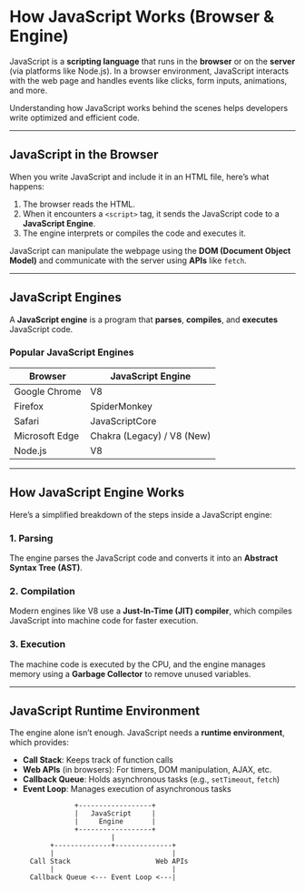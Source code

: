 # How JavaScript Works (Browser & Engine)

JavaScript is a **scripting language** that runs in the **browser** or on the **server** (via platforms like Node.js). In a browser environment, JavaScript interacts with the web page and handles events like clicks, form inputs, animations, and more.

Understanding how JavaScript works behind the scenes helps developers write optimized and efficient code.

---

## JavaScript in the Browser

When you write JavaScript and include it in an HTML file, here’s what happens:

1. The browser reads the HTML.
2. When it encounters a `<script>` tag, it sends the JavaScript code to a **JavaScript Engine**.
3. The engine interprets or compiles the code and executes it.

JavaScript can manipulate the webpage using the **DOM (Document Object Model)** and communicate with the server using **APIs** like `fetch`.

---

## JavaScript Engines

A **JavaScript engine** is a program that **parses**, **compiles**, and **executes** JavaScript code.

### Popular JavaScript Engines

| Browser        | JavaScript Engine |
|----------------|-------------------|
| Google Chrome  | V8                |
| Firefox        | SpiderMonkey      |
| Safari         | JavaScriptCore    |
| Microsoft Edge | Chakra (Legacy) / V8 (New) |
| Node.js        | V8                |

---

## How JavaScript Engine Works

Here’s a simplified breakdown of the steps inside a JavaScript engine:

### 1. **Parsing**

The engine parses the JavaScript code and converts it into an **Abstract Syntax Tree (AST)**.

### 2. **Compilation**

Modern engines like V8 use a **Just-In-Time (JIT) compiler**, which compiles JavaScript into machine code for faster execution.

### 3. **Execution**

The machine code is executed by the CPU, and the engine manages memory using a **Garbage Collector** to remove unused variables.

---

## JavaScript Runtime Environment

The engine alone isn’t enough. JavaScript needs a **runtime environment**, which provides:

- **Call Stack**: Keeps track of function calls
- **Web APIs** (in browsers): For timers, DOM manipulation, AJAX, etc.
- **Callback Queue**: Holds asynchronous tasks (e.g., `setTimeout`, `fetch`)
- **Event Loop**: Manages execution of asynchronous tasks

```plaintext
                +------------------+
                |   JavaScript     |
                |     Engine       |
                +------------------+
                         |
          +--------------+--------------+
          |                             |
     Call Stack                     Web APIs
          |                             |
     Callback Queue <--- Event Loop <---|
